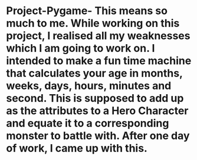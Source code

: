 # Project-Pygame- This means so much to me. While working on this project, I realised all my weaknesses which I am going to work on. I intended to make a fun time machine that calculates your age in months, weeks, days, hours, minutes and second. This is supposed to add up as the attributes to a Hero Character and equate it to a corresponding monster to battle with. After one day of work, I came up with this. 
